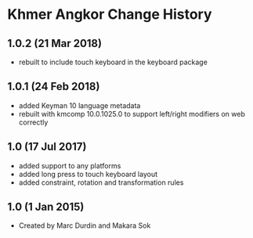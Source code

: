 Khmer Angkor Change History
=======================
1.0.2 (21 Mar 2018)
-------------------
* rebuilt to include touch keyboard in the keyboard package

1.0.1 (24 Feb 2018)
-------------------
* added Keyman 10 language metadata
* rebuilt with kmcomp 10.0.1025.0 to support left/right modifiers on web correctly

1.0 (17 Jul 2017)
-----------------
* added support to any platforms
* added long press to touch keyboard layout
* added constraint, rotation and transformation rules

1.0 (1 Jan 2015)
-----------------
* Created by Marc Durdin and Makara Sok
